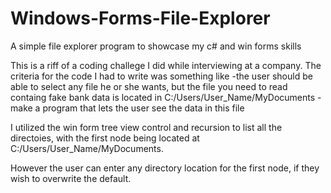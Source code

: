 # Windows-Forms-File-Explorer
A simple file explorer program to showcase my c# and win forms skills 


This is a riff of a coding challege I did while interviewing at a company.
The criteria for the code I had to write was something like
-the user should be able to select any file he or she wants, 
but the file you need to read containg fake bank data is located in C:/Users/User_Name/MyDocuments
-make a program that lets the user see the data in this file

I utilized the win form tree view control and recursion to list all the directoies, 
with the first node being located at C:/Users/User_Name/MyDocuments.

However the user can enter any directory location for the first node,
if they wish to overwrite the default.

